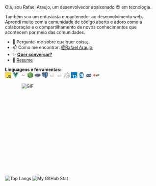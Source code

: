 Olá, sou Rafael Araujo, um desenvolvedor apaixonado 😍 em tecnologia.

Também sou um entusiasta e mantenedor ao desenvolvimento web. Aprendi muito com a comunidade de código aberto e adoro como a colaboração e o compartilhamento de novos conhecimentos que acontecem por meio das comunidades.

- 💬 Pergunte-me sobre qualquer coisa;
- 📫 Como me encontrar: [@Rafael Araujo](https://www.linkedin.com/in/rafael-araujo-992a3917b/);
- ✨ **[Quer conversar?](https://api.whatsapp.com/send?phone=5521982222393&text=Fala%20ai%20Rafael%20!)**
- 📝 [Resume](https://www.linkedin.com/in/rafael-araujo-992a3917b/)

**Linguagens e ferramentas:**  
<code><img height="20" src="https://raw.githubusercontent.com/github/explore/80688e429a7d4ef2fca1e82350fe8e3517d3494d/topics/javascript/javascript.png"></code>
<code><img height="20" src="https://raw.githubusercontent.com/github/explore/80688e429a7d4ef2fca1e82350fe8e3517d3494d/topics/vue/vue.png"></code>
<code><img height="20" src="https://raw.githubusercontent.com/github/explore/80688e429a7d4ef2fca1e82350fe8e3517d3494d/topics/jquery/jquery.png"></code>
<code><img height="20" src="https://raw.githubusercontent.com/github/explore/80688e429a7d4ef2fca1e82350fe8e3517d3494d/topics/nodejs/nodejs.png"></code>
<code><img height="20" src="https://raw.githubusercontent.com/github/explore/80688e429a7d4ef2fca1e82350fe8e3517d3494d/topics/php/php.png"></code>
<code><img height="20" src="https://raw.githubusercontent.com/github/explore/80688e429a7d4ef2fca1e82350fe8e3517d3494d/topics/postgresql/postgresql.png"></code>
<code><img height="20" src="https://raw.githubusercontent.com/github/explore/80688e429a7d4ef2fca1e82350fe8e3517d3494d/topics/mysql/mysql.png"></code>
<code><img height="20" src="https://raw.githubusercontent.com/github/explore/80688e429a7d4ef2fca1e82350fe8e3517d3494d/topics/mysql/mysql.png"></code>
<code><img height="20" src="https://raw.githubusercontent.com/github/explore/80688e429a7d4ef2fca1e82350fe8e3517d3494d/topics/electron/electron.png"></code>
<code><img height="20" src="https://raw.githubusercontent.com/github/explore/80688e429a7d4ef2fca1e82350fe8e3517d3494d/topics/typescript/typescript.png"></code>
<code><img height="20" src="https://raw.githubusercontent.com/github/explore/80688e429a7d4ef2fca1e82350fe8e3517d3494d/topics/css/css.png"></code>
<code><img height="20" src="https://raw.githubusercontent.com/github/explore/80688e429a7d4ef2fca1e82350fe8e3517d3494d/topics/less/less.png"></code>
<code><img height="20" src="https://raw.githubusercontent.com/github/explore/80688e429a7d4ef2fca1e82350fe8e3517d3494d/topics/git/git.png"></code>

<!--🚧 **Vamos lá:**-->
<!-- TODO-IST:START -->
<!--🏆  1,000 Life Points           
🌸  Completed 0 tasks today           
✅  Completed 574 tasks so far           
⏳  Longest streak is 10 days-->
<!-- TODO-IST:END -->
  <img align="right" alt="GIF" src="https://github.com/abhisheknaiidu/abhisheknaiidu/blob/master/code.gif?raw=true" width="450" height="300" />

<!--📈 My GitHub Stats-->
![Top Langs](https://github-readme-stats.vercel.app/api/top-langs/?username=rafaelaraujobr&layout=compact)
![My GitHub Stat](https://github-readme-stats.vercel.app/api?username=rafaelaraujobr&show_icons=true&theme=nord)


